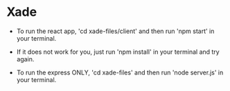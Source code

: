 # Xade

- To run the react app, 'cd xade-files/client' and then run 'npm start' in your terminal.

- If it does not work for you, just run 'npm install' in your terminal and try again.

- To run the express ONLY, 'cd xade-files' and then run 'node server.js' in your terminal.